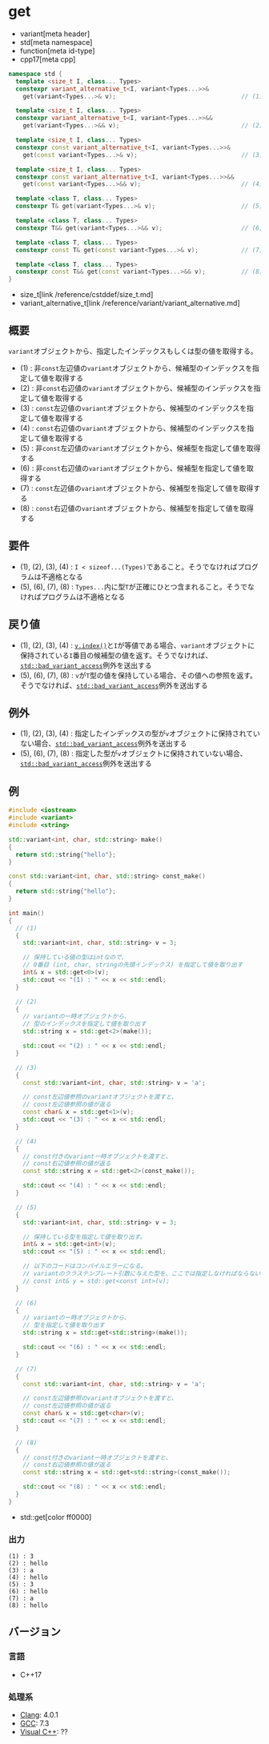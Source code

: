 # get
* variant[meta header]
* std[meta namespace]
* function[meta id-type]
* cpp17[meta cpp]

```cpp
namespace std {
  template <size_t I, class... Types>
  constexpr variant_alternative_t<I, variant<Types...>>&
    get(variant<Types...>& v);                                   // (1)

  template <size_t I, class... Types>
  constexpr variant_alternative_t<I, variant<Types...>>&&
    get(variant<Types...>&& v);                                  // (2)

  template <size_t I, class... Types>
  constexpr const variant_alternative_t<I, variant<Types...>>&
    get(const variant<Types...>& v);                             // (3)

  template <size_t I, class... Types>
  constexpr const variant_alternative_t<I, variant<Types...>>&&
    get(const variant<Types...>&& v);                            // (4)

  template <class T, class... Types>
  constexpr T& get(variant<Types...>& v);                        // (5)

  template <class T, class... Types>
  constexpr T&& get(variant<Types...>&& v);                      // (6)

  template <class T, class... Types>
  constexpr const T& get(const variant<Types...>& v);            // (7)

  template <class T, class... Types>
  constexpr const T&& get(const variant<Types...>&& v);          // (8)
}
```
* size_t[link /reference/cstddef/size_t.md]
* variant_alternative_t[link /reference/variant/variant_alternative.md]

## 概要
`variant`オブジェクトから、指定したインデックスもしくは型の値を取得する。

- (1) : 非`const`左辺値の`variant`オブジェクトから、候補型のインデックスを指定して値を取得する
- (2) : 非`const`右辺値の`variant`オブジェクトから、候補型のインデックスを指定して値を取得する
- (3) : `const`左辺値の`variant`オブジェクトから、候補型のインデックスを指定して値を取得する
- (4) : `const`右辺値の`variant`オブジェクトから、候補型のインデックスを指定して値を取得する
- (5) : 非`const`左辺値の`variant`オブジェクトから、候補型を指定して値を取得する
- (6) : 非`const`右辺値の`variant`オブジェクトから、候補型を指定して値を取得する
- (7) : `const`左辺値の`variant`オブジェクトから、候補型を指定して値を取得する
- (8) : `const`右辺値の`variant`オブジェクトから、候補型を指定して値を取得する


## 要件
- (1), (2), (3), (4) : `I < sizeof...(Types)`であること。そうでなければプログラムは不適格となる
- (5), (6), (7), (8) : `Types...`内に型`T`が正確にひとつ含まれること。そうでなければプログラムは不適格となる


## 戻り値
- (1), (2), (3), (4) : [`v.index()`](index.md)と`I`が等値である場合、`variant`オブジェクトに保持されている`I`番目の候補型の値を返す。そうでなければ、[`std::bad_variant_access`](/reference/variant/bad_variant_access.md)例外を送出する
- (5), (6), (7), (8) : `v`が`T`型の値を保持している場合、その値への参照を返す。そうでなければ、[`std::bad_variant_access`](/reference/variant/bad_variant_access.md)例外を送出する


## 例外
- (1), (2), (3), (4) : 指定したインデックスの型が`v`オブジェクトに保持されていない場合、[`std::bad_variant_access`](/reference/variant/bad_variant_access.md)例外を送出する
- (5), (6), (7), (8) : 指定した型が`v`オブジェクトに保持されていない場合、[`std::bad_variant_access`](/reference/variant/bad_variant_access.md)例外を送出する


## 例
```cpp example
#include <iostream>
#include <variant>
#include <string>

std::variant<int, char, std::string> make()
{
  return std::string{"hello"};
}

const std::variant<int, char, std::string> const_make()
{
  return std::string{"hello"};
}

int main()
{
  // (1)
  {
    std::variant<int, char, std::string> v = 3;

    // 保持している値の型はintなので、
    // 0番目 (int, char, stringの先頭インデックス) を指定して値を取り出す
    int& x = std::get<0>(v);
    std::cout << "(1) : " << x << std::endl;
  }

  // (2)
  {
    // variantの一時オブジェクトから、
    // 型のインデックスを指定して値を取り出す
    std::string x = std::get<2>(make());

    std::cout << "(2) : " << x << std::endl;
  }

  // (3)
  {
    const std::variant<int, char, std::string> v = 'a';

    // const左辺値参照のvariantオブジェクトを渡すと、
    // const左辺値参照の値が返る
    const char& x = std::get<1>(v);
    std::cout << "(3) : " << x << std::endl;
  }

  // (4)
  {
    // const付きのvariant一時オブジェクトを渡すと、
    // const右辺値参照の値が返る
    const std::string x = std::get<2>(const_make());

    std::cout << "(4) : " << x << std::endl;
  }

  // (5)
  {
    std::variant<int, char, std::string> v = 3;

    // 保持している型を指定して値を取り出す。
    int& x = std::get<int>(v);
    std::cout << "(5) : " << x << std::endl;

    // 以下のコードはコンパイルエラーになる。
    // variantのクラステンプレート引数に与えた型を、ここでは指定しなければならない
    // const int& y = std::get<const int>(v);
  }

  // (6)
  {
    // variantの一時オブジェクトから、
    // 型を指定して値を取り出す
    std::string x = std::get<std::string>(make());

    std::cout << "(6) : " << x << std::endl;
  }

  // (7)
  {
    const std::variant<int, char, std::string> v = 'a';

    // const左辺値参照のvariantオブジェクトを渡すと、
    // const左辺値参照の値が返る
    const char& x = std::get<char>(v);
    std::cout << "(7) : " << x << std::endl;
  }

  // (8)
  {
    // const付きのvariant一時オブジェクトを渡すと、
    // const右辺値参照の値が返る
    const std::string x = std::get<std::string>(const_make());

    std::cout << "(8) : " << x << std::endl;
  }
}
```
* std::get[color ff0000]

### 出力
```
(1) : 3
(2) : hello
(3) : a
(4) : hello
(5) : 3
(6) : hello
(7) : a
(8) : hello
```

## バージョン
### 言語
- C++17

### 処理系
- [Clang](/implementation.md#clang): 4.0.1
- [GCC](/implementation.md#gcc): 7.3
- [Visual C++](/implementation.md#visual_cpp): ??
